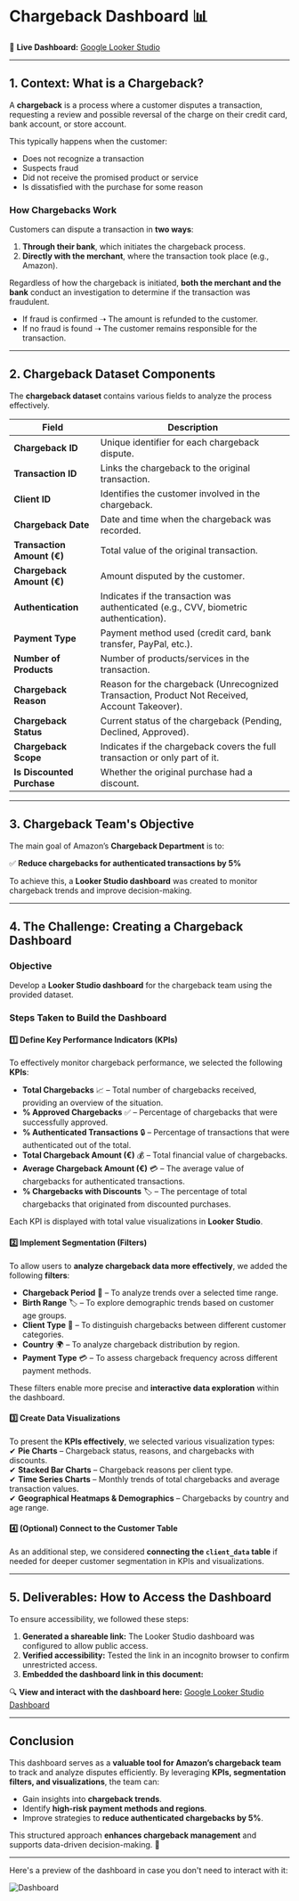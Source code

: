 # **Chargeback Dashboard** 📊  

🔗 **Live Dashboard:** [Google Looker Studio](https://lookerstudio.google.com/s/ske7dRqPsI4)  

---

## **1. Context: What is a Chargeback?**  

A **chargeback** is a process where a customer disputes a transaction, requesting a review and possible reversal of the charge on their credit card, bank account, or store account.  

This typically happens when the customer:  
- Does not recognize a transaction  
- Suspects fraud  
- Did not receive the promised product or service  
- Is dissatisfied with the purchase for some reason  

### **How Chargebacks Work**  
Customers can dispute a transaction in **two ways**:  
1. **Through their bank**, which initiates the chargeback process.  
2. **Directly with the merchant**, where the transaction took place (e.g., Amazon).  

Regardless of how the chargeback is initiated, **both the merchant and the bank** conduct an investigation to determine if the transaction was fraudulent.  
- If fraud is confirmed ➝ The amount is refunded to the customer.  
- If no fraud is found ➝ The customer remains responsible for the transaction.  

---

## **2. Chargeback Dataset Components**  

The **chargeback dataset** contains various fields to analyze the process effectively.  

| **Field**                 | **Description** |
|---------------------------|-------------------------------------------------|
| **Chargeback ID**         | Unique identifier for each chargeback dispute. |
| **Transaction ID**        | Links the chargeback to the original transaction. |
| **Client ID**             | Identifies the customer involved in the chargeback. |
| **Chargeback Date**       | Date and time when the chargeback was recorded. |
| **Transaction Amount (€)** | Total value of the original transaction. |
| **Chargeback Amount (€)** | Amount disputed by the customer. |
| **Authentication**        | Indicates if the transaction was authenticated (e.g., CVV, biometric authentication). |
| **Payment Type**          | Payment method used (credit card, bank transfer, PayPal, etc.). |
| **Number of Products**    | Number of products/services in the transaction. |
| **Chargeback Reason**     | Reason for the chargeback (Unrecognized Transaction, Product Not Received, Account Takeover). |
| **Chargeback Status**     | Current status of the chargeback (Pending, Declined, Approved). |
| **Chargeback Scope**      | Indicates if the chargeback covers the full transaction or only part of it. |
| **Is Discounted Purchase** | Whether the original purchase had a discount. |

---

## **3. Chargeback Team's Objective**  

The main goal of Amazon’s **Chargeback Department** is to:  

✅ **Reduce chargebacks for authenticated transactions by 5%**  

To achieve this, a **Looker Studio dashboard** was created to monitor chargeback trends and improve decision-making.  

---

## **4. The Challenge: Creating a Chargeback Dashboard**  

### **Objective**  
Develop a **Looker Studio dashboard** for the chargeback team using the provided dataset.  

### **Steps Taken to Build the Dashboard**  

#### **1️⃣ Define Key Performance Indicators (KPIs)**  
To effectively monitor chargeback performance, we selected the following **KPIs**:  
- **Total Chargebacks** 📈 – Total number of chargebacks received, providing an overview of the situation.  
- **% Approved Chargebacks** ✅ – Percentage of chargebacks that were successfully approved.  
- **% Authenticated Transactions** 🔒 – Percentage of transactions that were authenticated out of the total.  
- **Total Chargeback Amount (€)** 💰 – Total financial value of chargebacks.  
- **Average Chargeback Amount (€)** 💳 – The average value of chargebacks for authenticated transactions.  
- **% Chargebacks with Discounts** 🏷 – The percentage of total chargebacks that originated from discounted purchases.  

Each KPI is displayed with total value visualizations in **Looker Studio**.  

#### **2️⃣ Implement Segmentation (Filters)**  
To allow users to **analyze chargeback data more effectively**, we added the following **filters**:  
- **Chargeback Period** 📅 – To analyze trends over a selected time range.  
- **Birth Range** 🏷 – To explore demographic trends based on customer age groups.  
- **Client Type** 👤 – To distinguish chargebacks between different customer categories.  
- **Country** 🌍 – To analyze chargeback distribution by region.  
- **Payment Type** 💳 – To assess chargeback frequency across different payment methods.  

These filters enable more precise and **interactive data exploration** within the dashboard.  

#### **3️⃣ Create Data Visualizations**  
To present the **KPIs effectively**, we selected various visualization types:  
✔ **Pie Charts** – Chargeback status, reasons, and chargebacks with discounts.  
✔ **Stacked Bar Charts** – Chargeback reasons per client type.  
✔ **Time Series Charts** – Monthly trends of total chargebacks and average transaction values.  
✔ **Geographical Heatmaps & Demographics** – Chargebacks by country and age range.  

#### **4️⃣ (Optional) Connect to the Customer Table**  
As an additional step, we considered **connecting the `client_data` table** if needed for deeper customer segmentation in KPIs and visualizations.  

---

## **5. Deliverables: How to Access the Dashboard**  

To ensure accessibility, we followed these steps:  
1. **Generated a shareable link:** The Looker Studio dashboard was configured to allow public access.  
2. **Verified accessibility:** Tested the link in an incognito browser to confirm unrestricted access.  
3. **Embedded the dashboard link in this document:**  

🔍 **View and interact with the dashboard here:** [Google Looker Studio Dashboard](https://lookerstudio.google.com/s/ske7dRqPsI4)  

---

## **Conclusion**  
This dashboard serves as a **valuable tool for Amazon’s chargeback team** to track and analyze disputes efficiently. By leveraging **KPIs, segmentation filters, and visualizations**, the team can:  
- Gain insights into **chargeback trends**.  
- Identify **high-risk payment methods and regions**.  
- Improve strategies to **reduce authenticated chargebacks by 5%**.  

This structured approach **enhances chargeback management** and supports data-driven decision-making. 🚀  

---
Here's a preview of the dashboard in case you don't need to interact with it:

![Dashboard](Captura_Dashboard.jpg)
